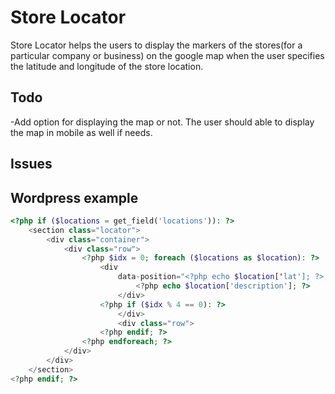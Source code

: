 Store Locator
=======

Store Locator helps the users to display the markers of the stores(for a particular company or business) on the google map when the user specifies the latitude and longitude of the store location.

## Todo
-Add option for displaying the map or not. The user should able to display the map in mobile as well if needs.
## Issues
## Wordpress example

```php
<?php if ($locations = get_field('locations')): ?>
	<section class="locator">
		<div class="container">
			<div class="row">
				<?php $idx = 0; foreach ($locations as $location): ?>
					<div
						data-position="<?php echo $location['lat']; ?>, <?php echo $location['lng']; ?>">
							<?php echo $location['description']; ?>
						</div>
					<?php if ($idx % 4 == 0): ?>
						</div>
						<div class="row">
					<?php endif; ?>
				<?php endforeach; ?>
			</div>
		</div>
	</section>
<?php endif; ?>
```